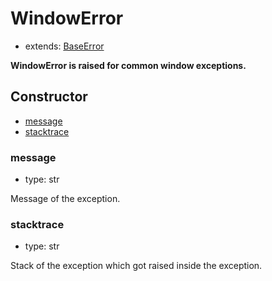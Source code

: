 # WindowError

- extends: [BaseError](./doc/api/python/exceptions/baseerror.md)

**WindowError is raised for common window exceptions.**

## Constructor<!-- {docsify-ignore} -->
- [message](#message)
- [stacktrace](#stacktrace)


### message
- type: str

Message of the exception.


### stacktrace
- type: str

Stack of the exception which got raised inside the exception.
